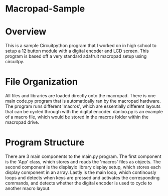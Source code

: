 # Macropad-Sample

# Overview

This is a sample Circuitpython program that I worked on in high school to setup a 12 button module with a digital encoder and LCD screen. This program is based off a very standard adafruit macropad setup using circuitpy.

# File Organization

All files and libraries are loaded directly onto the macropad. There is one main code.py program that is automatically ran by the macropad hardware. The program runs different 'macros', which are essentially different layouts that can be cycled through with the digital encoder. danloo.py is an example of a macro file, which would be stored in the macros folder within the macropad drive.

# Program Structure

There are 3 main components to the main.py program. The first component is the 'App' class, which stores and reads the 'macros' files as objects. The second component is the displayio library display setup, which stores each display component in an array. Lastly is the main loop, which continously loops and detects when keys are pressed and activates the corresponding commands, and detects whether the digital encoder is used to cycle to another macro layout.

